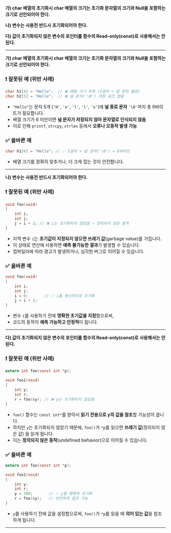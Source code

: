 
**가) char 배열의 초기화시 char 배열의 크기는 초기화 문자열의 크기와 Null을 포함하는 크기로 선언되어야 한다.**

**나) 변수는 사용전 반드시 초기화되어야 한다.**

**다) 값이 초기화되지 않은 변수의 포인터를 함수의 Read-only(const)로 사용해서는 안된다.**

---

**가) char 배열의 초기화시 char 배열의 크기는 초기화 문자열의 크기와 Null을 포함하는 크기로 선언되어야 한다.**

### ❗ 잘못된 예 (위반 사례)

```c
char h1[4] = "Hello";  // ❌ 배열 크기 부족 (5글자 + 널 문자 필요)
char h2[5] = "Hello";  // ❌ 널 문자('\0') 저장 공간 없음
```

- `"Hello"`는 문자 5개 (`'H'`, `'e'`, `'l'`, `'l'`, `'o'`)에 **널 종료 문자** `'\0'`까지 총 6바이트가 필요합니다.
- 배열 크기가 6 미만이면 **널 문자가 저장되지 않아 문자열로 인식되지 않음**
- 이로 인해 `printf`, `strcpy`, `strlen` 등에서 **오류나 오동작 발생 가능**

### ✅ 올바른 예

```c
char h1[6] = "Hello"; // ✅ 5글자 + 널 문자('\0') = 6바이트
```

- 배열 크기를 정확히 맞추거나, 더 크게 잡는 것이 안전합니다.


---

**나) 변수는 사용전 반드시 초기화되어야 한다.**

### ❗ 잘못된 예 (위반 사례)

```c
void foo(void)
{
    int i;
    int j;
    j = i + 2; // ❌ i는 초기화되지 않았음 → 정의되지 않은 동작
}
```

- 지역 변수 `i`는 **초기값이 지정되지 않으면 쓰레기 값**(garbage value)를 가집니다.
- 이 상태로 연산에 사용하면 **예측 불가능한 결과**가 발생할 수 있습니다.
- 컴파일러에 따라 경고가 발생하거나, 심각한 버그로 이어질 수 있습니다.

### ✅ 올바른 예

```c
void foo(void)
{
    int i;
    int j;
    i = 0;       // ✅ i를 명시적으로 초기화
    j = i + 2;
}
```

- 변수 `i`를 사용하기 전에 **명확한 초기값을 지정**함으로써,
- 코드의 동작이 **예측 가능하고 안정적**이 됩니다.


---

**다) 값이 초기화되지 않은 변수의 포인터를 함수의 Read-only(const)로 사용해서는 안된다.**

### ❗ 잘못된 예 (위반 사례)

```c
extern int foo(const int *p);

void foo1(void)
{
    int y;
    int r;
    r = foo(&y); // ❌ y는 초기화되지 않았음
}
```

- `foo()` 함수는 `const int*`를 받아서 **읽기 전용으로 y의 값을 참조**할 가능성이 큽니다.
- 하지만 `y`는 초기화되지 않았기 때문에, `foo()`가 `*p`를 읽으면 **쓰레기 값**(정의되지 않은 값) 을 읽게 됩니다.
- 이는 **정의되지 않은 동작**(undefined behavior)으로 이어질 수 있습니다.

### ✅ 올바른 예

```c
extern int foo(const int *p);

void foo1(void)
{
    int y;
    int r;
    y = 100;       // ✅ y를 명확히 초기화
    r = foo(&y);   // 안전하게 참조 가능
}
```

- `y`를 사용하기 전에 값을 설정함으로써, `foo()`가 `*p`를 읽을 때 **의미 있는 값**을 참조하게 됩니다.


---




